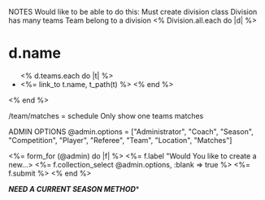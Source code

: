 NOTES
Would like to be able to do this:
Must create division class
Division has many teams
Team belong to a division
<% Division.all.each do |d| %>
    <h1> d.name </h1>
    <ul>
        <% d.teams.each do |t| %>
            <li><%= link_to t.name, t_path(t) %></l1>
        <% end %>
    </ul>
<% end %>

/team/matches = schedule
Only show one teams matches

ADMIN OPTIONS
@admin.options = ["Administrator", "Coach", "Season", "Competition", "Player", "Referee", "Team", "Location", "Matches"]

<%= form_for (@admin) do |f| %>
    <%= f.label "Would You like to create a new...>
    <%= f.collection_select @admin.options, :blank => true %>
    <%= f.submit %>
<% end %>

*****NEED A CURRENT SEASON METHOD******
